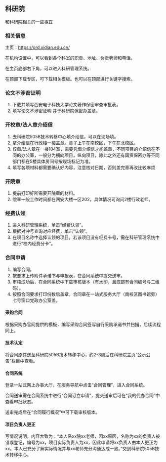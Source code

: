 ## 科研院

和科研院相关的一些事宜

### 相关信息

主页：https://ord.xidian.edu.cn/

在机构设置中，可以看到各个科室的职责、地址、负责老师和电话。

在主页底部右下角，可以进入科研管理系统。

在顶部下载专区，可下载相关模板。也可以在顶部进行关键字搜索。

### 论文不涉密证明

1. 下载并填写西安电子科技大学论文著作保密审查审批表。
2. 填写论文不涉密证明 并于科研院保密办盖章。

### 开校章/法人章介绍信

1. 去科研院505B技术转移中心填介绍信，可以在现场填。
2. 拿介绍信在行政楼一楼盖章。章子上午在南校区，下午在北校区。
3. 校章/法人章在一楼104室，需要凭借介绍信才能盖章，不同项目的介绍信在不同的办公室，一般分为横向项目，纵向项目，除此之外还有国资保密办等不同部门都在5楼具体房间号按现场标记为准。
4. 填写各项材料都需要确认好内容，注意核对日期，否则盖完章再改比较麻烦

### 开院章

1. 提前打印好所需要开院章的材料。
2. 院章一般工作时间都在网安大楼一区202，具体情况可询问2楼行政老师。

### 经费认领

1. 进入科研管理系统，单击“经费认领”。
2. 根据对冲号查询对应经费，单击“认领”。
3. 在项目名称中选择认领的项目。若该项目没有经费卡号，需在科研管理系统中进行“校内经费分卡”。

### 合同申请

1. 编写合同。
2. 按要求上传附件承诺书与申报表，在合同系统中提交送审。
3. 审核成功后，在合同系统中下载审核版本（有水印，且底部有合同编号与二维码）。
4. 按照合同要求打印份数后盖章，合同章在一站式服务大厅（南校区图书馆旁）七号窗口党政办公室盖。

#### 采购合同

根据采购办官网提供的模板，编写采购合同签写自行采购承诺书并扫描，后续流程同上。

#### 技术认定

将合同原件送至科研院505B技术转移中心，约2-3周后在科研院主页“公示公告”栏目中查看。

#### 合同系统

登录一站式网上办事大厅，在服务导航中点击“合同管理”，进入合同系统。

合同送审需在合同系统中进行“合同订立申请”，提交送审后可在“我的代办合同”中查看审批状态。

送审完成后在“合同履行概况”中可下载审核版本。

#### 项目负责人更正

写情况说明，内容大致为：“本人系xx院xx老师，因xx原因，名称为xx的负责人被错误登记，编号为xx，项目实际负责人为xx，因此申请将xx负责人由本人更正为xx。本人已充分了解实际情况并与xx老师充分沟通达成一致。”交到科研院505B技术转移中心。

